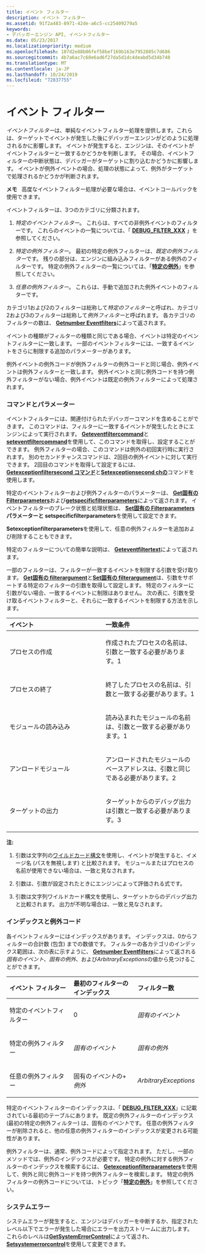 ```yaml
---
title: イベント フィルター
description: イベント フィルター
ms.assetid: 91f2a483-8971-42de-a6c5-cc25409279a5
keywords:
- デバッガーエンジン API, イベントフィルター
ms.date: 05/23/2017
ms.localizationpriority: medium
ms.openlocfilehash: 107d2e88b06fef58bef169b163e7952805c7d686
ms.sourcegitcommit: 4b7a6ac7c68e6ad6f27da5d1dc4deabd5d34b748
ms.translationtype: MT
ms.contentlocale: ja-JP
ms.lasthandoff: 10/24/2019
ms.locfileid: "72837755"
---
```

# <a name="event-filters"></a>イベント フィルター


*イベントフィルター*は、単純なイベントフィルター処理を提供します。これらは、ターゲットでイベントが発生した後にデバッガーエンジンがどのように処理されるかに影響します。 イベントが発生すると、エンジンは、そのイベントがイベントフィルターと一致するかどうかを判断します。 その場合、イベントフィルターの中断状態は、デバッガーがターゲットに割り込むかどうかに影響します。 イベントが例外イベントの場合、処理の状態によって、例外がターゲットで処理されるかどうかが判断されます。

**メモ**   高度なイベントフィルター処理が必要な場合は、イベントコールバックを使用できます。

 

イベントフィルターは、3つのカテゴリに分類されます。

1.  *特定のイベントフィルター*。 これらは、すべての非例外イベントのフィルターです。 これらのイベントの一覧については、「 [**DEBUG\_FILTER\_XXX**](https://docs.microsoft.com/windows-hardware/drivers/debugger/debug-filter-xxx) 」を参照してください。

2.  *特定の例外フィルター*。 最初の特定の例外フィルターは、*既定の例外フィルター*です。 残りの部分は、エンジンに組み込みフィルターがある例外のフィルターです。 特定の例外フィルターの一覧については、「[**特定の例外**](https://docs.microsoft.com/windows-hardware/drivers/debugger/specific-exceptions)」を参照してください。

3.  *任意の例外フィルター*。 これらは、手動で追加された例外イベントのフィルターです。

カテゴリ1および2のフィルターは総称して*特定のフィルター*と呼ばれ、カテゴリ2および3のフィルターは総称して*例外フィルター*と呼ばれます。 各カテゴリのフィルターの数は、 [**Getnumber Eventfilters**](https://docs.microsoft.com/windows-hardware/drivers/ddi/dbgeng/nf-dbgeng-idebugcontrol3-getnumbereventfilters)によって返されます。

イベントの種類がフィルターの種類と同じである場合、イベントは特定のイベントフィルターに一致します。 一部のイベントフィルターには、一致するイベントをさらに制限する追加のパラメーターがあります。

例外イベントの例外コードが例外フィルターの例外コードと同じ場合、例外イベントは例外フィルターと一致します。 例外イベントと同じ例外コードを持つ例外フィルターがない場合、例外イベントは既定の例外フィルターによって処理されます。

### <a name="span-idcommands_and_parametersspanspan-idcommands_and_parametersspancommands-and-parameters"></a><span id="commands_and_parameters"></span><span id="COMMANDS_AND_PARAMETERS"></span>コマンドとパラメーター

イベントフィルターには、関連付けられたデバッガーコマンドを含めることができます。 このコマンドは、フィルターに一致するイベントが発生したときにエンジンによって実行されます。 [**Geteventfiltercommand**](https://docs.microsoft.com/windows-hardware/drivers/ddi/dbgeng/nf-dbgeng-idebugcontrol3-geteventfiltercommand)と[**seteventfiltercommand**](https://docs.microsoft.com/windows-hardware/drivers/ddi/dbgeng/nf-dbgeng-idebugcontrol3-seteventfiltercommand)を使用して、このコマンドを取得し、設定することができます。 例外フィルターの場合、このコマンドは例外の初回実行時に実行されます。 別のセカンドチャンスコマンドは、2回目の例外イベントに対して実行できます。 2回目のコマンドを取得して設定するには、 [**Getexceptionfiltersecond コマンド**](https://docs.microsoft.com/windows-hardware/drivers/ddi/dbgeng/nf-dbgeng-idebugcontrol3-getexceptionfiltersecondcommand)と[**Setexceptionsecond chの**](https://docs.microsoft.com/windows-hardware/drivers/ddi/dbgeng/nf-dbgeng-idebugcontrol3-setexceptionfiltersecondcommand)コマンドを使用します。

特定のイベントフィルターおよび例外フィルターのパラメーターは、 [**Get固有の Filterparameters**](https://docs.microsoft.com/windows-hardware/drivers/ddi/dbgeng/nf-dbgeng-idebugcontrol3-getspecificfilterparameters)および[**getspecificfilterparameters**](https://docs.microsoft.com/windows-hardware/drivers/ddi/dbgeng/nf-dbgeng-idebugcontrol3-setexceptionfilterparameters)によって返されます。 イベントフィルターのブレーク状態と処理状態は、 [**Set固有の Filterparameters**](https://docs.microsoft.com/windows-hardware/drivers/ddi/dbgeng/nf-dbgeng-idebugcontrol3-setspecificfilterparameters) **パラメーターと setspecificfilterparameters**を使用して設定できます。

**Setexceptionfilterparameters**を使用して、任意の例外フィルターを追加および削除することもできます。

特定のフィルターについての簡単な説明は、 [**Geteventfiltertext**](https://docs.microsoft.com/windows-hardware/drivers/ddi/dbgeng/nf-dbgeng-idebugcontrol3-geteventfiltertext)によって返されます。

一部のフィルターは、フィルターが一致するイベントを制限する引数を受け取ります。 [**Get固有の filterargument**](https://docs.microsoft.com/windows-hardware/drivers/ddi/dbgeng/nf-dbgeng-idebugcontrol3-getspecificfilterargument)と[**Set固有の filterargument**](https://docs.microsoft.com/windows-hardware/drivers/ddi/dbgeng/nf-dbgeng-idebugcontrol3-setspecificfilterargument)は、引数をサポートする特定のフィルターの引数を取得して設定します。 特定のフィルターに引数がない場合、一致するイベントに制限はありません。 次の表に、引数を受け取るイベントフィルターと、それらに一致するイベントを制限する方法を示します。

<table>
<colgroup>
<col width="50%" />
<col width="50%" />
</colgroup>
<thead>
<tr class="header">
<th align="left">イベント</th>
<th align="left">一致条件</th>
</tr>
</thead>
<tbody>
<tr class="odd">
<td align="left"><p>プロセスの作成</p></td>
<td align="left"><p>作成されたプロセスの名前は、引数と一致する必要があります。1</p></td>
</tr>
<tr class="even">
<td align="left"><p>プロセスの終了</p></td>
<td align="left"><p>終了したプロセスの名前は、引数と一致する必要があります。1</p></td>
</tr>
<tr class="odd">
<td align="left"><p>モジュールの読み込み</p></td>
<td align="left"><p>読み込まれたモジュールの名前は、引数と一致する必要があります。1</p></td>
</tr>
<tr class="even">
<td align="left"><p>アンロードモジュール</p></td>
<td align="left"><p>アンロードされたモジュールのベースアドレスは、引数と同じである必要があります。2</p></td>
</tr>
<tr class="odd">
<td align="left"><p>ターゲットの出力</p></td>
<td align="left"><p>ターゲットからのデバッグ出力は引数と一致する必要があります。3</p></td>
</tr>
</tbody>
</table>

 

**注:**  
1.  引数は文字列の[ワイルドカード構文](string-wildcard-syntax.md)を使用し、イベントが発生すると、イメージ名 (パスを無視します) と比較されます。 モジュールまたはプロセスの名前が使用できない場合は、一致と見なされます。

2.  引数は、引数が設定されたときにエンジンによって評価される式です。

3.  引数は文字列ワイルドカード構文を使用し、ターゲットからのデバッグ出力と比較されます。 出力が不明な場合は、一致と見なされます。

 

### <a name="span-idindex_and_exception_codespanspan-idindex_and_exception_codespanindex-and-exception-code"></a><span id="index_and_exception_code"></span><span id="INDEX_AND_EXCEPTION_CODE"></span>インデックスと例外コード

各イベントフィルターにはインデックスがあります。 インデックスは、0からフィルターの合計数 (包含) までの数値です。 フィルターの各カテゴリのインデックス範囲は、次の表に示すように、 [**Getnumber Eventfilters**](https://docs.microsoft.com/windows-hardware/drivers/ddi/dbgeng/nf-dbgeng-idebugcontrol3-getnumbereventfilters)によって返される*固有のイベント*、*固有の例外*、および*ArbitraryExceptions*の値から見つけることができます。

<table>
<colgroup>
<col width="33%" />
<col width="33%" />
<col width="33%" />
</colgroup>
<thead>
<tr class="header">
<th align="left">イベント フィルター</th>
<th align="left">最初のフィルターのインデックス</th>
<th align="left">フィルター数</th>
</tr>
</thead>
<tbody>
<tr class="odd">
<td align="left"><p>特定のイベントフィルター</p></td>
<td align="left"><p>0</p></td>
<td align="left"><p><em>固有のイベント</em></p></td>
</tr>
<tr class="even">
<td align="left"><p>特定の例外フィルター</p></td>
<td align="left"><p><em>固有のイベント</em></p></td>
<td align="left"><p><em>固有の例外</em></p></td>
</tr>
<tr class="odd">
<td align="left"><p>任意の例外フィルター</p></td>
<td align="left"><p>固有の<em>イベント</em>の+ <em>例外</em></p></td>
<td align="left"><p><em>ArbitraryExceptions</em></p></td>
</tr>
</tbody>
</table>

 

特定のイベントフィルターのインデックスは、「 [**DEBUG\_FILTER\_XXX**](https://docs.microsoft.com/windows-hardware/drivers/debugger/debug-filter-xxx)」に記載されている最初のテーブルにあります。 既定の例外フィルターのインデックス (最初の特定の例外フィルター) は、固有の*イベント*です。 任意の例外フィルターが削除されると、他の任意の例外フィルターのインデックスが変更される可能性があります。

例外フィルターは、通常、例外コードによって指定されます。 ただし、一部のメソッドでは、例外のインデックスが必要です。 特定の例外に対する例外フィルターのインデックスを検索するには、 [**Getexceptionfilterparameters**](https://docs.microsoft.com/windows-hardware/drivers/ddi/dbgeng/nf-dbgeng-idebugcontrol3-getexceptionfilterparameters)を使用して、例外と同じ例外コードを持つ例外フィルターを検索します。 特定の例外フィルターの例外コードについては、トピック「[**特定の例外**](https://docs.microsoft.com/windows-hardware/drivers/debugger/specific-exceptions)」を参照してください。

### <a name="span-idsystem_errorsspanspan-idsystem_errorsspansystem-errors"></a><span id="system_errors"></span><span id="SYSTEM_ERRORS"></span>システムエラー

システムエラーが発生すると、エンジンはデバッガーを中断するか、指定されたレベル以下でエラーが発生した場合にエラーを出力ストリームに出力します。 これらのレベルは[**GetSystemErrorControl**](https://docs.microsoft.com/windows-hardware/drivers/ddi/dbgeng/nf-dbgeng-idebugcontrol3-getsystemerrorcontrol)によって返され、 [**Setsystemerrorcontrol**](https://docs.microsoft.com/windows-hardware/drivers/ddi/dbgeng/nf-dbgeng-idebugcontrol3-setsystemerrorcontrol)を使用して変更できます。

 

 





